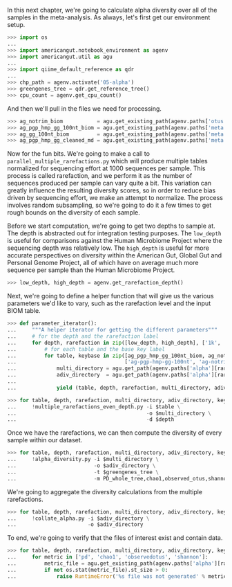In this next chapter, we're going to calculate alpha diversity over all of the samples in the meta-analysis. As always, let's first get our environment setup.

```python
>>> import os
...
>>> import americangut.notebook_environment as agenv
>>> import americangut.util as agu
...
>>> import qiime_default_reference as qdr
...
>>> chp_path = agenv.activate('05-alpha')
>>> greengenes_tree = qdr.get_reference_tree()
>>> cpu_count = agenv.get_cpu_count()
```

And then we'll pull in the files we need for processing.

```python
>>> ag_notrim_biom           = agu.get_existing_path(agenv.paths['otus']['notrim']['ag-biom'])
>>> ag_pgp_hmp_gg_100nt_biom = agu.get_existing_path(agenv.paths['meta']['ag-pgp-hmp-gg-100nt-biom'])
>>> ag_gg_100nt_biom         = agu.get_existing_path(agenv.paths['meta']['ag-gg-100nt-biom'])
>>> ag_pgp_hmp_gg_cleaned_md = agu.get_existing_path(agenv.paths['meta']['ag-pgp-hmp-gg-cleaned-md'])
```

Now for the fun bits. We're going to make a call to `parallel_multiple_rarefactions.py` which will produce multiple tables normalized for sequencing effort at 1000 sequences per sample. This process is called rarefaction, and we perform it as the number of sequences produced per sample can vary quite a bit. This variation can greatly influence the resulting diversity scores, so in order to reduce bias driven by sequencing effort, we make an attempt to normalize. The process involves random subsampling, so we're going to do it a few times to get rough bounds on the diversity of each sample.

Before we start computation, we're going to get two depths to sample at. The depth is abstracted out for integration testing purposes. The `low_depth` is useful for comparisons against the Human Microbiome Project where the sequencing depth was relatively low. The `high_depth` is useful for more accurate perspectives on diversity within the American Gut, Global Gut and Personal Genome Project, all of which have on average much more sequence per sample than the Human Microbiome Project.

```python
>>> low_depth, high_depth = agenv.get_rarefaction_depth()
```

Next, we're going to define a helper function that will give us the various parameters we'd like to vary, such as the rarefaction level and the input BIOM table.

```python
>>> def parameter_iterator():
...     """A helper iterator for getting the different parameters"""
...     # for the depth and the rarefaction label
...     for depth, rarefaction in zip([low_depth, high_depth], ['1k', '10k']):
...         # for each table and the base key label
...         for table, keybase in zip([ag_pgp_hmp_gg_100nt_biom, ag_notrim_biom],
...                                   ['ag-pgp-hmp-gg-100nt', 'ag-notrim']):
...             multi_directory = agu.get_path(agenv.paths['alpha'][rarefaction][keybase + '-multiple'])
...             adiv_directory  = agu.get_path(agenv.paths['alpha'][rarefaction][keybase])
...
...             yield (table, depth, rarefaction, multi_directory, adiv_directory, keybase)
```

```python
>>> for table, depth, rarefaction, multi_directory, adiv_directory, keybase in parameter_iterator():
...     !multiple_rarefactions_even_depth.py -i $table \
...                                          -o $multi_directory \
...                                          -d $depth
```

Once we have the rarefactions, we can then compute the diversity of every sample within our dataset.

```python
>>> for table, depth, rarefaction, multi_directory, adiv_directory, keybase in parameter_iterator():
...     !alpha_diversity.py -i $multi_directory \
...                         -o $adiv_directory \
...                         -t $greengenes_tree \
...                         -m PD_whole_tree,chao1,observed_otus,shannon
```

We're going to aggregate the diversity calculations from the multiple rarefactions.

```python
>>> for table, depth, rarefaction, multi_directory, adiv_directory, keybase in parameter_iterator():
...     !collate_alpha.py -i $adiv_directory \
...                       -o $adiv_directory
```

To end, we're going to verify that the files of interest exist and contain data.

```python
>>> for table, depth, rarefaction, multi_directory, adiv_directory, keybase in parameter_iterator():
...     for metric in ['pd', 'chao1', 'observedotus', 'shannon']:
...         metric_file = agu.get_existing_path(agenv.paths['alpha'][rarefaction][keybase + '-%s' % metric])
...         if not os.stat(metric_file).st_size > 0:
...             raise RuntimeError('%s file was not generated' % metric)
```
